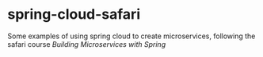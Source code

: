 # spring-cloud-safari
Some examples of using spring cloud to create microservices, following the safari course *Building Microservices with Spring*
